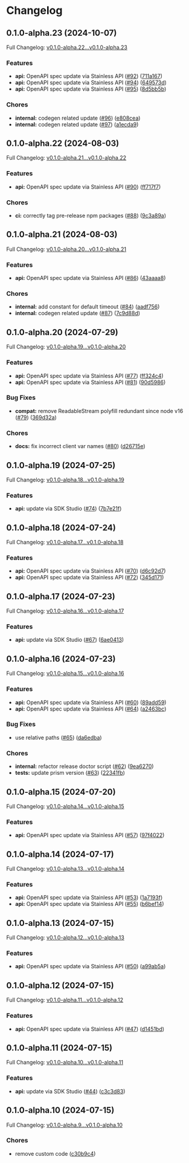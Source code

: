 # Changelog

## 0.1.0-alpha.23 (2024-10-07)

Full Changelog: [v0.1.0-alpha.22...v0.1.0-alpha.23](https://github.com/midday-ai/engine-sdk/compare/v0.1.0-alpha.22...v0.1.0-alpha.23)

### Features

* **api:** OpenAPI spec update via Stainless API ([#92](https://github.com/midday-ai/engine-sdk/issues/92)) ([711a167](https://github.com/midday-ai/engine-sdk/commit/711a167d960fced6fc634b22387b24f575e7c875))
* **api:** OpenAPI spec update via Stainless API ([#94](https://github.com/midday-ai/engine-sdk/issues/94)) ([649573d](https://github.com/midday-ai/engine-sdk/commit/649573d69395adb9ba219b25ca6cb036a41d99cd))
* **api:** OpenAPI spec update via Stainless API ([#95](https://github.com/midday-ai/engine-sdk/issues/95)) ([8d5bb5b](https://github.com/midday-ai/engine-sdk/commit/8d5bb5ba774c26fc23873171b610b694c5aa3957))


### Chores

* **internal:** codegen related update ([#96](https://github.com/midday-ai/engine-sdk/issues/96)) ([e808cea](https://github.com/midday-ai/engine-sdk/commit/e808cea87cacab7c102c7c69a7da4b78c039a2f2))
* **internal:** codegen related update ([#97](https://github.com/midday-ai/engine-sdk/issues/97)) ([a1ecda9](https://github.com/midday-ai/engine-sdk/commit/a1ecda9f4bbc32c96064f2a97aae614b0a458187))

## 0.1.0-alpha.22 (2024-08-03)

Full Changelog: [v0.1.0-alpha.21...v0.1.0-alpha.22](https://github.com/midday-ai/engine-sdk/compare/v0.1.0-alpha.21...v0.1.0-alpha.22)

### Features

* **api:** OpenAPI spec update via Stainless API ([#90](https://github.com/midday-ai/engine-sdk/issues/90)) ([ff717f7](https://github.com/midday-ai/engine-sdk/commit/ff717f71c7749cc67cf2ef8108b4b5937909bf26))


### Chores

* **ci:** correctly tag pre-release npm packages ([#88](https://github.com/midday-ai/engine-sdk/issues/88)) ([9c3a89a](https://github.com/midday-ai/engine-sdk/commit/9c3a89a53d59357c3a0dd5739343e79811c9dbdd))

## 0.1.0-alpha.21 (2024-08-03)

Full Changelog: [v0.1.0-alpha.20...v0.1.0-alpha.21](https://github.com/midday-ai/engine-sdk/compare/v0.1.0-alpha.20...v0.1.0-alpha.21)

### Features

* **api:** OpenAPI spec update via Stainless API ([#86](https://github.com/midday-ai/engine-sdk/issues/86)) ([43aaaa8](https://github.com/midday-ai/engine-sdk/commit/43aaaa84253120fe2b5a33990b9e24391802f692))


### Chores

* **internal:** add constant for default timeout ([#84](https://github.com/midday-ai/engine-sdk/issues/84)) ([aadf756](https://github.com/midday-ai/engine-sdk/commit/aadf7561de23d3566cc9dd8f17ec7627a5814fd4))
* **internal:** codegen related update ([#87](https://github.com/midday-ai/engine-sdk/issues/87)) ([7c9d88d](https://github.com/midday-ai/engine-sdk/commit/7c9d88d0085549863f18fd17f47afb0a3ab6d713))

## 0.1.0-alpha.20 (2024-07-29)

Full Changelog: [v0.1.0-alpha.19...v0.1.0-alpha.20](https://github.com/midday-ai/engine-sdk/compare/v0.1.0-alpha.19...v0.1.0-alpha.20)

### Features

* **api:** OpenAPI spec update via Stainless API ([#77](https://github.com/midday-ai/engine-sdk/issues/77)) ([ff324c4](https://github.com/midday-ai/engine-sdk/commit/ff324c40610e3ff726f9917bed59f075d2aee628))
* **api:** OpenAPI spec update via Stainless API ([#81](https://github.com/midday-ai/engine-sdk/issues/81)) ([90d5986](https://github.com/midday-ai/engine-sdk/commit/90d598676abdd902b7a5c70b8ac882a3529a0981))


### Bug Fixes

* **compat:** remove ReadableStream polyfill redundant since node v16 ([#79](https://github.com/midday-ai/engine-sdk/issues/79)) ([369d32a](https://github.com/midday-ai/engine-sdk/commit/369d32aae7e4466c30ae4d7060af6b2bc0a77e3b))


### Chores

* **docs:** fix incorrect client var names ([#80](https://github.com/midday-ai/engine-sdk/issues/80)) ([d26715e](https://github.com/midday-ai/engine-sdk/commit/d26715edec4398da2bf674168ce94bfc75366f88))

## 0.1.0-alpha.19 (2024-07-25)

Full Changelog: [v0.1.0-alpha.18...v0.1.0-alpha.19](https://github.com/midday-ai/engine-sdk/compare/v0.1.0-alpha.18...v0.1.0-alpha.19)

### Features

* **api:** update via SDK Studio ([#74](https://github.com/midday-ai/engine-sdk/issues/74)) ([7b7e21f](https://github.com/midday-ai/engine-sdk/commit/7b7e21faf37045e0b84a70cbcd9f560d7127a404))

## 0.1.0-alpha.18 (2024-07-24)

Full Changelog: [v0.1.0-alpha.17...v0.1.0-alpha.18](https://github.com/midday-ai/engine-sdk/compare/v0.1.0-alpha.17...v0.1.0-alpha.18)

### Features

* **api:** OpenAPI spec update via Stainless API ([#70](https://github.com/midday-ai/engine-sdk/issues/70)) ([d6c92d7](https://github.com/midday-ai/engine-sdk/commit/d6c92d7b0abf2ddb21880e6ee341bea4eb41c520))
* **api:** OpenAPI spec update via Stainless API ([#72](https://github.com/midday-ai/engine-sdk/issues/72)) ([345d171](https://github.com/midday-ai/engine-sdk/commit/345d17181e565daab4396da7ae5885818c9eb055))

## 0.1.0-alpha.17 (2024-07-23)

Full Changelog: [v0.1.0-alpha.16...v0.1.0-alpha.17](https://github.com/midday-ai/engine-sdk/compare/v0.1.0-alpha.16...v0.1.0-alpha.17)

### Features

* **api:** update via SDK Studio ([#67](https://github.com/midday-ai/engine-sdk/issues/67)) ([6ae0413](https://github.com/midday-ai/engine-sdk/commit/6ae04139025d6bc60c6d041c21a619309213be38))

## 0.1.0-alpha.16 (2024-07-23)

Full Changelog: [v0.1.0-alpha.15...v0.1.0-alpha.16](https://github.com/midday-ai/engine-sdk/compare/v0.1.0-alpha.15...v0.1.0-alpha.16)

### Features

* **api:** OpenAPI spec update via Stainless API ([#60](https://github.com/midday-ai/engine-sdk/issues/60)) ([89add59](https://github.com/midday-ai/engine-sdk/commit/89add591a6b24e720200341e22d347ff85940332))
* **api:** OpenAPI spec update via Stainless API ([#64](https://github.com/midday-ai/engine-sdk/issues/64)) ([a2463bc](https://github.com/midday-ai/engine-sdk/commit/a2463bc1c994860825dd795cb0e84d91b7f6e4f4))


### Bug Fixes

* use relative paths ([#65](https://github.com/midday-ai/engine-sdk/issues/65)) ([da6edba](https://github.com/midday-ai/engine-sdk/commit/da6edba8fa043f35b3a3b343c888d4702e96537a))


### Chores

* **internal:** refactor release doctor script ([#62](https://github.com/midday-ai/engine-sdk/issues/62)) ([9ea6270](https://github.com/midday-ai/engine-sdk/commit/9ea62700276d8c553d5ba6d4f9c0cec768dee2f8))
* **tests:** update prism version ([#63](https://github.com/midday-ai/engine-sdk/issues/63)) ([22341fb](https://github.com/midday-ai/engine-sdk/commit/22341fb53603446682539ccadb330de9e8b92f90))

## 0.1.0-alpha.15 (2024-07-20)

Full Changelog: [v0.1.0-alpha.14...v0.1.0-alpha.15](https://github.com/midday-ai/engine-sdk/compare/v0.1.0-alpha.14...v0.1.0-alpha.15)

### Features

* **api:** OpenAPI spec update via Stainless API ([#57](https://github.com/midday-ai/engine-sdk/issues/57)) ([97f4022](https://github.com/midday-ai/engine-sdk/commit/97f4022548b6aab91a265b9f584f4b456363efad))

## 0.1.0-alpha.14 (2024-07-17)

Full Changelog: [v0.1.0-alpha.13...v0.1.0-alpha.14](https://github.com/midday-ai/engine-sdk/compare/v0.1.0-alpha.13...v0.1.0-alpha.14)

### Features

* **api:** OpenAPI spec update via Stainless API ([#53](https://github.com/midday-ai/engine-sdk/issues/53)) ([1a7193f](https://github.com/midday-ai/engine-sdk/commit/1a7193f0635c36ea25f70568d79f5fcd8cc5c6c3))
* **api:** OpenAPI spec update via Stainless API ([#55](https://github.com/midday-ai/engine-sdk/issues/55)) ([b6bef14](https://github.com/midday-ai/engine-sdk/commit/b6bef1460116be35bc3b3ea4e2b8ad6e48db7491))

## 0.1.0-alpha.13 (2024-07-15)

Full Changelog: [v0.1.0-alpha.12...v0.1.0-alpha.13](https://github.com/midday-ai/engine-sdk/compare/v0.1.0-alpha.12...v0.1.0-alpha.13)

### Features

* **api:** OpenAPI spec update via Stainless API ([#50](https://github.com/midday-ai/engine-sdk/issues/50)) ([a99ab5a](https://github.com/midday-ai/engine-sdk/commit/a99ab5a61a00244ede6d043cb094b1c62d90f19c))

## 0.1.0-alpha.12 (2024-07-15)

Full Changelog: [v0.1.0-alpha.11...v0.1.0-alpha.12](https://github.com/midday-ai/engine-sdk/compare/v0.1.0-alpha.11...v0.1.0-alpha.12)

### Features

* **api:** OpenAPI spec update via Stainless API ([#47](https://github.com/midday-ai/engine-sdk/issues/47)) ([d1451bd](https://github.com/midday-ai/engine-sdk/commit/d1451bde19d4dab42fa544b153f69c4102403904))

## 0.1.0-alpha.11 (2024-07-15)

Full Changelog: [v0.1.0-alpha.10...v0.1.0-alpha.11](https://github.com/midday-ai/engine-sdk/compare/v0.1.0-alpha.10...v0.1.0-alpha.11)

### Features

* **api:** update via SDK Studio ([#44](https://github.com/midday-ai/engine-sdk/issues/44)) ([c3c3d83](https://github.com/midday-ai/engine-sdk/commit/c3c3d836c5d77fd997bb099ff4340316b28399a4))

## 0.1.0-alpha.10 (2024-07-15)

Full Changelog: [v0.1.0-alpha.9...v0.1.0-alpha.10](https://github.com/midday-ai/engine-sdk/compare/v0.1.0-alpha.9...v0.1.0-alpha.10)

### Chores

* remove custom code ([c30b9c4](https://github.com/midday-ai/engine-sdk/commit/c30b9c4a7435874809cc1c0f4357f2d0a9f9c817))
